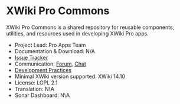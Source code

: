 # XWiki Pro Commons

XWiki Pro Commons is a shared repository for reusable components, utilities, and resources used in developing XWiki Pro apps.

* Project Lead: Pro Apps Team
* Documentation & Download: N/A
* [Issue Tracker](https://github.com/xwikisas/xwiki-pro-commons/issues)
* Communication: [Forum](https://forum.xwiki.org), [Chat](https://dev.xwiki.org/xwiki/bin/view/Community/Chat)
* [Development Practices](https://dev.xwiki.org)
* Minimal XWiki version supported: XWiki 14.10
* License: LGPL 2.1
* Translation: N\A
* Sonar Dashboard: N\A